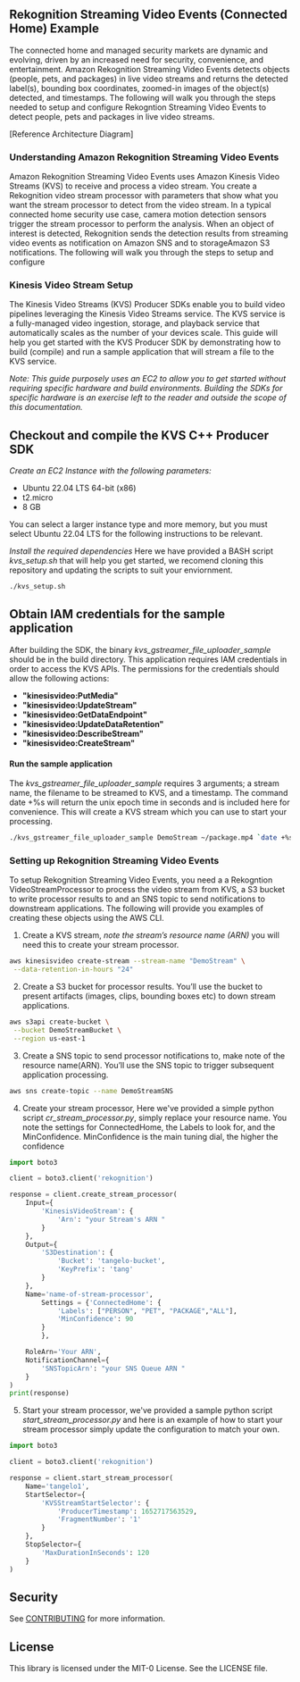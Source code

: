## Rekognition Streaming Video Events (Connected Home) Example

The connected home and managed security markets are dynamic and evolving, driven by an increased need for security, convenience, and entertainment. Amazon Rekognition Streaming Video Events detects objects (people, pets, and packages) in live video streams and returns the detected label(s), bounding box coordinates, zoomed-in images of the object(s) detected, and timestamps. The following will walk you through the steps needed to setup and configure Rekogntion Streaming Video Events to detect people, pets and packages in live video streams.


[Reference Architecture Diagram]

### Understanding Amazon Rekognition Streaming Video Events

Amazon Rekognition Streaming Video Events uses Amazon Kinesis Video Streams (KVS) to receive and process a video stream. You create a Rekognition video stream processor with parameters that show what you want the stream processor to detect from the video stream. In a typical connected home security use case, camera motion detection sensors trigger the stream processor to perform the analysis. When an object of interest is detected, Rekognition sends the detection results from streaming video events as notification on Amazon SNS and to storageAmazon S3 notifications. The following will walk you through the steps to setup and configure 

### Kinesis Video Stream Setup 

The Kinesis Video Streams (KVS) Producer SDKs enable you to build video pipelines leveraging the Kinesis Video Streams service.  The KVS service is a fully-managed video ingestion, storage, and playback service that automatically scales as the number of your devices scale.  This guide will help you get started with the KVS Producer SDK by demonstrating how to build (compile) and run a sample application that will stream a file to the KVS service.  

*Note: This guide purposely uses an EC2 to allow you to get started without requiring specific hardware and build environments.  Building the SDKs for specific hardware is an exercise left to the reader and outside the scope of this documentation.*

## Checkout and compile the KVS C++ Producer SDK

*Create an EC2 Instance with the following parameters:*

- Ubuntu 22.04 LTS 64-bit (x86)
- t2.micro
- 8 GB

You can select a larger instance type and more memory, but you must select Ubuntu 22.04 LTS for the following instructions to be relevant.

*Install the required dependencies*
Here we have provided a BASH script *kvs_setup.sh* that will help you get started, we recomend cloning this repository and updating the scripts to suit your enviornment. 

```bash 
./kvs_setup.sh
```

## Obtain IAM credentials for the sample application

After building the SDK, the binary *kvs_gstreamer_file_uploader_sample* should be in the build directory.  This application requires IAM credentials in order to access the KVS APIs.  The permissions for the credentials should allow the following actions:
 
- **"kinesisvideo:PutMedia"** 
- **"kinesisvideo:UpdateStream"** 
- **"kinesisvideo:GetDataEndpoint"** 
- **"kinesisvideo:UpdateDataRetention"** 
- **"kinesisvideo:DescribeStream"** 
- **"kinesisvideo:CreateStream"** 

#### Run the sample application

The *kvs_gstreamer_file_uploader_sample* requires 3 arguments; a stream name, the filename to be streamed to KVS, and a timestamp.  The command date +%s will return the unix epoch time in seconds and is included here for convenience. This will create a KVS stream which you can use to start your processing.

```bash
./kvs_gstreamer_file_uploader_sample DemoStream ~/package.mp4 `date +%s`
```

### Setting up Rekognition Streaming Video Events 

To setup Rekognition Streaming Video Events, you need a a Rekogntion VideoStreamProcessor to process the video stream from KVS, a S3 bucket to write processor results to and an SNS topic to send notifications to downstream applications. The following will provide you examples of creating these objects using the AWS CLI. 

1. Create a KVS stream, *note the stream’s resource name (ARN)* you will need this to create your stream processor.  

```bash
aws kinesisvideo create-stream --stream-name "DemoStream" \
 --data-retention-in-hours "24"
```
2. Create a S3 bucket for processor results. You’ll use the bucket to present artifacts (images, clips, bounding boxes etc) to down stream applications. 

```bash
aws s3api create-bucket \
 --bucket DemoStreamBucket \
 --region us-east-1
```
3. Create a SNS topic to send processor notifications to, make note of the resource name(ARN). You’ll use the SNS topic to trigger subsequent application processing. 

```bash
aws sns create-topic --name DemoStreamSNS
```

4. Create your stream processor, Here we've provided a simple python script *cr_stream_processor.py*, simply replace your resource name. You note the settings for ConnectedHome, the Labels to look for, and the MinConfidence. MinConfidence is the main tuning dial, the higher the confidence 

```python
import boto3

client = boto3.client('rekognition')

response = client.create_stream_processor(
    Input={
        'KinesisVideoStream': {
            'Arn': "your Stream's ARN "
        }
    },
    Output={
        'S3Destination': {
            'Bucket': 'tangelo-bucket',
            'KeyPrefix': 'tang'
        }
    },
    Name='name-of-stream-processor',
        Settings = {'ConnectedHome': {
            'Labels': ["PERSON", "PET", "PACKAGE","ALL"],
            'MinConfidence': 90
        }
        },

    RoleArn='Your ARN',
    NotificationChannel={
        'SNSTopicArn': "your SNS Queue ARN "
    }
)
print(response)
```

5. Start your stream processor, we've provided a sample python script *start_stream_processor.py* and here is an example of how to start your stream processor simply update the configuration to match your own. 

```python
import boto3

client = boto3.client('rekognition')

response = client.start_stream_processor(
    Name='tangelo1',
    StartSelector={
        'KVSStreamStartSelector': {
            'ProducerTimestamp': 1652717563529,
            'FragmentNumber': '1'
        }
    },
    StopSelector={
        'MaxDurationInSeconds': 120
    }
)
```



## Security

See [CONTRIBUTING](CONTRIBUTING.md#security-issue-notifications) for more information.

## License

This library is licensed under the MIT-0 License. See the LICENSE file.

